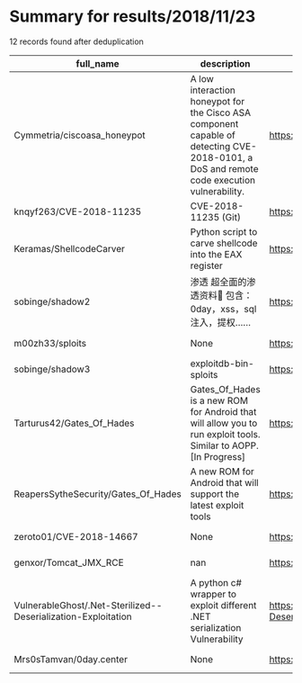 
# Summary for results/2018/11/23
    
12 records found after deduplication

| full_name | description | html_url | matched_list | matched_count | pushed_at | size | stargazers_count | language | forks_count |
|---------------------------------------------------------------|-------------------------------------------------------------------------------------------------------------------------------------------|----------------------------------------------------------------------------------|---------------------------|-----------------|---------------------------|--------|--------------------|------------|---------------|
| Cymmetria/ciscoasa_honeypot | A low interaction honeypot for the Cisco ASA component capable of detecting CVE-2018-0101, a DoS and remote code execution vulnerability. | https://github.com/Cymmetria/ciscoasa_honeypot | ['remote code execution'] | 1 | 2018-11-23 11:47:10+00:00 | 29 | 41 | JavaScript | 17 |
| knqyf263/CVE-2018-11235 | CVE-2018-11235 (Git) | https://github.com/knqyf263/CVE-2018-11235 | ['cve-2'] | 1 | 2018-11-23 14:34:31+00:00 | 2 | 0 | Dockerfile | 0 |
| Keramas/ShellcodeCarver | Python script to carve shellcode into the EAX register | https://github.com/Keramas/ShellcodeCarver | ['shellcode'] | 1 | 2018-11-23 10:46:05+00:00 | 53 | 5 | Python | 2 |
| sobinge/shadow2 | 渗透 超全面的渗透资料💯 包含：0day，xss，sql注入，提权…… | https://github.com/sobinge/shadow2 | ['0day'] | 1 | 2018-11-23 03:29:47+00:00 | 502334 | 154 | Python | 89 |
| m00zh33/sploits | None | https://github.com/m00zh33/sploits | ['sploit'] | 1 | 2018-11-23 01:41:48+00:00 | 0 | 5 | C++ | 60 |
| sobinge/shadow3 | exploitdb-bin-sploits | https://github.com/sobinge/shadow3 | ['sploit'] | 1 | 2018-11-23 03:33:20+00:00 | 0 | 0 | | 0 |
| Tarturus42/Gates_Of_Hades | Gates_Of_Hades is a new ROM for Android that will allow you to run exploit tools. Similar to AOPP. [In Progress] | https://github.com/Tarturus42/Gates_Of_Hades | ['exploit'] | 1 | 2018-11-23 05:24:50+00:00 | 14 | 1 | nan | 0 |
| ReapersSytheSecurity/Gates_Of_Hades | A new ROM for Android that will support the latest exploit tools | https://github.com/ReapersSytheSecurity/Gates_Of_Hades | ['exploit'] | 1 | 2018-11-23 05:29:50+00:00 | 0 | 1 | nan | 0 |
| zeroto01/CVE-2018-14667 | None | https://github.com/zeroto01/CVE-2018-14667 | ['cve-2'] | 1 | 2018-11-23 06:50:53+00:00 | 15034 | 1 | | 0 |
| genxor/Tomcat_JMX_RCE | nan | https://github.com/genxor/Tomcat_JMX_RCE | ['rce'] | 1 | 2018-11-23 10:10:42+00:00 | 9 | 17 | Ruby | 2 |
| VulnerableGhost/.Net-Sterilized--Deserialization-Exploitation | A python c# wrapper to exploit different .NET serialization Vulnerability | https://github.com/VulnerableGhost/.Net-Sterilized--Deserialization-Exploitation | ['exploit'] | 1 | 2018-11-23 13:29:00+00:00 | 730 | 0 | nan | 0 |
| Mrs0sTamvan/0day.center | None | https://github.com/Mrs0sTamvan/0day.center | ['0day'] | 1 | 2018-11-23 17:28:56+00:00 | 4 | 0 | HTML | 0 |
